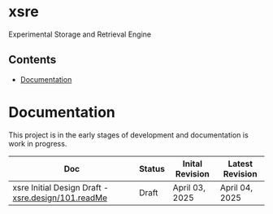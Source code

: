 # xsre
Experimental Storage and Retrieval Engine

## Contents
- [Documentation](#documentation)

# Documentation
This project is in the early stages of development and documentation is work in progress.

| Doc | Status | Inital Revision | Latest Revision |
| --- | ------ | --------------- | --------------- |
| xsre Initial Design Draft - [xsre.design/101.readMe](./design/101/readMe.md) | Draft | April 03, 2025 | April 04, 2025 |

